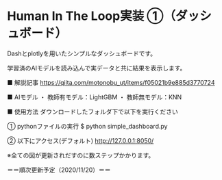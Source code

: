 # Human In The Loop実装 ①（ダッシュボード）

Dashとplotlyを用いたシンプルなダッシュボードです。

学習済のAIモデルを読み込んで実データと共に結果を表示します。

■ 解説記事
https://qiita.com/motonobu_ut/items/f05021b9e885d3770724

■ AIモデル
・ 教師有モデル：LightGBM
・ 教師無モデル：KNN

■ 使用方法
ダウンロードしたフォルダ下で以下を実行ください

① pythonファイルの実行
$ python simple_dashboard.py

② 以下にアクセス(デフォルト)
http://127.0.0.1:8050/

※全ての図が更新されだすのに数ステップかかります。


＝＝順次更新予定（2020/11/20）＝＝


